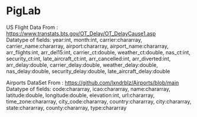 # PigLab


US Flight Data From : https://www.transtats.bts.gov/OT_Delay/OT_DelayCause1.asp
<br>
Datatype of fields: 
         year:int,
         month:int,
         carrier:chararray,
         carrier_name:chararray,
         airport:chararray,
         airport_name:chararray,
         arr_flights:int,
         arr_del15:int,
         carrier_ct:double,
         weather_ct:double,
         nas_ct:int,
         security_ct:int,
         late_aircraft_ct:int,
         arr_cancelled:int,
         arr_diverted:int,
         arr_delay:double,
         carrier_delay:double,
         weather_delay:double,
         nas_delay:double,
         security_delay:double,
         late_aircraft_delay:double

Airports DataSet From : https://github.com/lxndrblz/Airports/blob/main
<br>
Datatype of fields: 
            code:chararray,
            icao:chararray,
            name:chararray,
            latitude:double,
            longitude:double,
            elevation:int,
            url:chararray,
            time_zone:chararray,
            city_code:chararray,
            country:chararray,
            city:chararray,
            state:chararray,
            county:chararray,
            type:chararray
